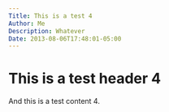 ```yaml
---
Title: This is a test 4
Author: Me
Description: Whatever
Date: 2013-08-06T17:48:01-05:00
---
```


# This is a test header 4

And this is a test content 4.
